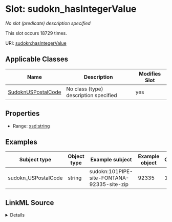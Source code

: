 

# Slot: sudokn_hasIntegerValue


_No slot (predicate) description specified_






This slot occurs 18729 times.


URI: [sudokn:hasIntegerValue](http://asu.edu/semantics/SUDOKN/hasIntegerValue)



<!-- no inheritance hierarchy -->





## Applicable Classes

| Name | Description | Modifies Slot |
| --- | --- | --- |
| [SudoknUSPostalCode](../classes/SudoknUSPostalCode.md) | No class (type) description specified |  yes  |







## Properties

* Range: [xsd:string](http://www.w3.org/2001/XMLSchema#string)






## Examples

| Subject type | Object type | Example subject | Example object | Occurrences |
| --- | --- | --- | --- | --- |
| sudokn_USPostalCode | string | sudokn:101PIPE-site-FONTANA-92335-site-zip | 92335 | 18729 |




## LinkML Source

<details>

```yaml
name: sudokn_hasIntegerValue
annotations:
  count:
    tag: count
    value: 18729
description: No slot (predicate) description specified
examples:
- object:
    example_object: '92335'
    example_object_type: string
    example_predicate: sudokn:hasIntegerValue
    example_subject: sudokn:101PIPE-site-FONTANA-92335-site-zip
    example_subject_type: sudokn_USPostalCode
from_schema: sudokn-kg
rank: 1000
slot_uri: sudokn:hasIntegerValue
alias: sudokn_hasIntegerValue
domain_of:
- sudokn_USPostalCode
range: string

```
</details>